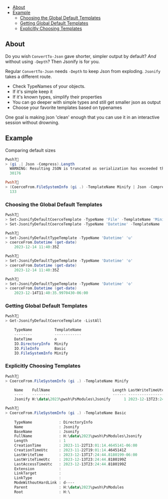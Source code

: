- [About](#about)
- [Example](#example)
  - [Choosing the Global Default Templates](#choosing-the-global-default-templates)
  - [Getting Global Default Templates](#getting-global-default-templates)
  - [Explicitly Choosing Templates](#explicitly-choosing-templates)


## About

Do you wish `ConvertTo-Json` gave shorter, simpler output by default? *And* without using `-Depth`? Then Jsonify is for you.

Regular `ConvertTo-Json` needs `-Depth` to keep Json from exploding. 
`Jsonify` takes a different route.

- Check TypeNames of your objects. 
- If it's simple keep it
- If it's known types, simplify their properties 
- You can go deeper with simple types and still get smaller json as output
- Choose your favorite templates based on typenames
  
One goal is making json 'clean' enough that you can use it in an interactive session without drowning. 

## Example

Comparing default sizes 
```ps1
Pwsh7🐒
> (gi .| Json -Compress).Length
  WARNING: Resulting JSON is truncated as serialization has exceeded the set depth of 2.
  30176

Pwsh7🐒
> (CoerceFrom.FileSystemInfo (gi .) -TemplateName Minify | Json -Compress).Length
  133
```

### Choosing the Global Default Templates

```ps1
Pwsh7🐒
> Set-JsonifyDefaultCoerceTemplate -TypeName 'File' -TemplateName 'Minify'
> Set-JsonifyDefaultCoerceTemplate -TypeName 'Datetime' -TemplateName 'o'

Pwsh7🐒
> Set-JsonifyDefaultTypeTemplate -TypeName 'Datetime' 'u'
> coerceFrom.Datetime (get-date)
    2023-12-14 11:40:35Z

Pwsh7🐒
> Set-JsonifyDefaultTypeTemplate -TypeName 'Datetime' 'o'
> coerceFrom.Datetime (get-date)
    2023-12-14 11:40:35Z

Pwsh7🐒
> Set-JsonifyDefaultTypeTemplate -TypeName 'Datetime' 'o'
> coerceFrom.Datetime (get-date)
    2023-12-14T11:40:35.9970430-06:00

```

### Getting Global Default Templates

```ps1
Pwsh7🐒
> Get-JsonifyDefaultCoerceTemplate -ListAll

    TypeName          TemplateName
    --------          ------------
    DateTime          o
    IO.DirectoryInfo  Minify
    IO.FileInfo       Basic
    IO.FileSystemInfo Minify

```

### Explicitly Choosing Templates 

```ps1
Pwsh7🐒
> CoerceFrom.FileSystemInfo (gi .) -TemplateName Minify

    Name    FullName                            Length LastWriteTimeUtc
    ----    --------                            ------ ----------------
    Jsonify H:\data\2023\pwsh\PsModules\Jsonify      1 2023-12-13T23:24:44.8180199Z

Pwsh7🐒
> CoerceFrom.FileSystemInfo (gi .) -TemplateName Basic 
    
    TypeName            : DirectoryInfo
    Name                : Jsonify
    BaseName            : Jsonify
    FullName            : H:\data\2023\pwsh\PsModules\Jsonify
    Length              : 1
    CreationTime        : 2023-11-22T13:01:14.4645141-06:00
    CreationTimeUtc     : 2023-11-22T19:01:14.4645141Z
    LastWriteTime       : 2023-12-13T17:24:44.8180199-06:00
    LastWriteTimeUtc    : 2023-12-13T23:24:44.8180199Z
    LastAccessTimeUtc   : 2023-12-13T23:24:44.8180199Z
    Extension           : 
    LinkTarget          : 
    LinkType            : 
    ModeWithoutHardLink : d----
    Parent              : H:\data\2023\pwsh\PsModules
    Root                : H:\
  ```
